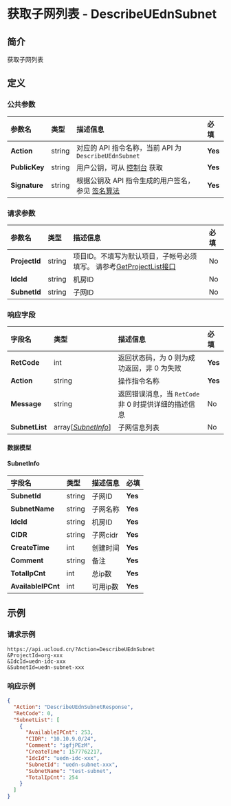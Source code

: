 # 获取子网列表 - DescribeUEdnSubnet

## 简介

获取子网列表








## 定义

### 公共参数

| 参数名 | 类型 | 描述信息 | 必填 |
|:---|:---|:---|:---|
| **Action**     | string  | 对应的 API 指令名称，当前 API 为 `DescribeUEdnSubnet`                        | **Yes** |
| **PublicKey**  | string  | 用户公钥，可从 [控制台](https://console.ucloud.cn/uapi/apikey) 获取                                             | **Yes** |
| **Signature**  | string  | 根据公钥及 API 指令生成的用户签名，参见 [签名算法](api/summary/signature.md)  | **Yes** |

### 请求参数

| 参数名 | 类型 | 描述信息 | 必填 |
|:---|:---|:---|:---|
| **ProjectId** | string | 项目ID。不填写为默认项目，子帐号必须填写。 请参考[GetProjectList接口](api/summary/get_project_list) |No|
| **IdcId** | string | 机房ID |No|
| **SubnetId** | string | 子网ID |No|

### 响应字段

| 字段名 | 类型 | 描述信息 | 必填 |
|:---|:---|:---|:---|
| **RetCode** | int | 返回状态码，为 0 则为成功返回，非 0 为失败 |**Yes**|
| **Action** | string | 操作指令名称 |**Yes**|
| **Message** | string | 返回错误消息，当 `RetCode` 非 0 时提供详细的描述信息 |No|
| **SubnetList** | array[[*SubnetInfo*](#SubnetInfo)] | 子网信息列表 |No|

#### 数据模型


#### SubnetInfo

| 字段名 | 类型 | 描述信息 | 必填 |
|:---|:---|:---|:---|
| **SubnetId** | string | 子网ID |**Yes**|
| **SubnetName** | string | 子网名称 |**Yes**|
| **IdcId** | string | 机房ID |**Yes**|
| **CIDR** | string | 子网cidr |**Yes**|
| **CreateTime** | int | 创建时间 |**Yes**|
| **Comment** | string | 备注 |**Yes**|
| **TotalIpCnt** | int | 总ip数 |**Yes**|
| **AvailableIPCnt** | int | 可用ip数 |**Yes**|

## 示例

### 请求示例
    
```
https://api.ucloud.cn/?Action=DescribeUEdnSubnet
&ProjectId=org-xxx
&IdcId=uedn-idc-xxx
&SubnetId=uedn-subnet-xxx
```

### 响应示例
    
```json
{
  "Action": "DescribeUEdnSubnetResponse",
  "RetCode": 0,
  "SubnetList": [
    {
      "AvailableIPCnt": 253,
      "CIDR": "10.10.9.0/24",
      "Comment": "igfjPEzM",
      "CreateTime": 1577762217,
      "IdcId": "uedn-idc-xxx",
      "SubnetId": "uedn-subnet-xxx",
      "SubnetName": "test-subnet",
      "TotalIpCnt": 254
    }
  ]
}
```





